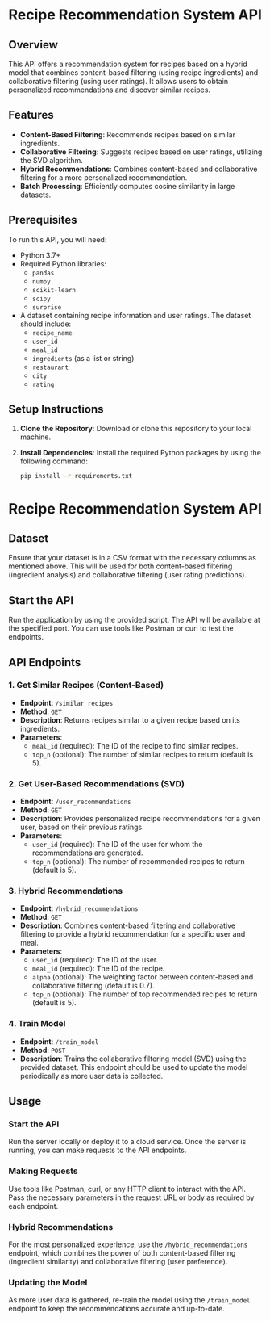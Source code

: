 # Recipe Recommendation System API

## Overview

This API offers a recommendation system for recipes based on a hybrid model that combines content-based filtering (using recipe ingredients) and collaborative filtering (using user ratings). It allows users to obtain personalized recommendations and discover similar recipes.

## Features

- **Content-Based Filtering**: Recommends recipes based on similar ingredients.
- **Collaborative Filtering**: Suggests recipes based on user ratings, utilizing the SVD algorithm.
- **Hybrid Recommendations**: Combines content-based and collaborative filtering for a more personalized recommendation.
- **Batch Processing**: Efficiently computes cosine similarity in large datasets.

## Prerequisites

To run this API, you will need:

- Python 3.7+
- Required Python libraries:
  - `pandas`
  - `numpy`
  - `scikit-learn`
  - `scipy`
  - `surprise`
- A dataset containing recipe information and user ratings. The dataset should include:
  - `recipe_name`
  - `user_id`
  - `meal_id`
  - `ingredients` (as a list or string)
  - `restaurant`
  - `city`
  - `rating`

## Setup Instructions

1. **Clone the Repository**: Download or clone this repository to your local machine.
   
2. **Install Dependencies**: Install the required Python packages by using the following command:
   
   ```bash
   pip install -r requirements.txt

# Recipe Recommendation System API

## Dataset

Ensure that your dataset is in a CSV format with the necessary columns as mentioned above. This will be used for both content-based filtering (ingredient analysis) and collaborative filtering (user rating predictions).

## Start the API

Run the application by using the provided script. The API will be available at the specified port. You can use tools like Postman or curl to test the endpoints.

## API Endpoints

### 1. Get Similar Recipes (Content-Based)
- **Endpoint**: `/similar_recipes`
- **Method**: `GET`
- **Description**: Returns recipes similar to a given recipe based on its ingredients.
- **Parameters**:
  - `meal_id` (required): The ID of the recipe to find similar recipes.
  - `top_n` (optional): The number of similar recipes to return (default is 5).

### 2. Get User-Based Recommendations (SVD)
- **Endpoint**: `/user_recommendations`
- **Method**: `GET`
- **Description**: Provides personalized recipe recommendations for a given user, based on their previous ratings.
- **Parameters**:
  - `user_id` (required): The ID of the user for whom the recommendations are generated.
  - `top_n` (optional): The number of recommended recipes to return (default is 5).

### 3. Hybrid Recommendations
- **Endpoint**: `/hybrid_recommendations`
- **Method**: `GET`
- **Description**: Combines content-based filtering and collaborative filtering to provide a hybrid recommendation for a specific user and meal.
- **Parameters**:
  - `user_id` (required): The ID of the user.
  - `meal_id` (required): The ID of the recipe.
  - `alpha` (optional): The weighting factor between content-based and collaborative filtering (default is 0.7).
  - `top_n` (optional): The number of top recommended recipes to return (default is 5).

### 4. Train Model
- **Endpoint**: `/train_model`
- **Method**: `POST`
- **Description**: Trains the collaborative filtering model (SVD) using the provided dataset. This endpoint should be used to update the model periodically as more user data is collected.

## Usage

### Start the API

Run the server locally or deploy it to a cloud service. Once the server is running, you can make requests to the API endpoints.

### Making Requests

Use tools like Postman, curl, or any HTTP client to interact with the API. Pass the necessary parameters in the request URL or body as required by each endpoint.

### Hybrid Recommendations

For the most personalized experience, use the `/hybrid_recommendations` endpoint, which combines the power of both content-based filtering (ingredient similarity) and collaborative filtering (user preference).

### Updating the Model

As more user data is gathered, re-train the model using the `/train_model` endpoint to keep the recommendations accurate and up-to-date.
